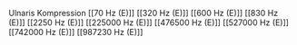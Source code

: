 Ulnaris Kompression
[[70 Hz (E)]]
[[320 Hz (E)]]
[[600 Hz (E)]]
[[830 Hz (E)]]
[[2250 Hz (E)]]
[[225000 Hz (E)]]
[[476500 Hz (E)]]
[[527000 Hz (E)]]
[[742000 Hz (E)]]
[[987230 Hz (E)]]